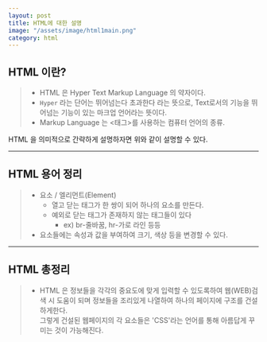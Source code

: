 ```yaml
---
layout: post
title: HTML에 대한 설명
image: "/assets/image/html1main.png"
category: html
---
```


<h2 class="posth2"> HTML 이란? </h2>

> - HTML 은 Hyper Text Markup Language 의 약자이다.
> - `Hyper` 라는 단어는 뛰어넘는다 초과한다 라는 뜻으로, Text로서의 기능을 뛰어넘는 기능이 있는 마크업 언어라는 뜻이다.
> - Markup Language 는 <태그>를 사용하는 컴퓨터 언어의 종류.

<p class="pafterhr">
HTML 을 의미적으로 간략하게 설명하자면 위와 같이 설명할 수 있다.
</p>

<hr>

<h2 class="posth2">HTML 용어 정리</h2>

> - 요소 / 엘리먼트(Element)
>   - 열고 닫는 태그가 한 쌍이 되어 하나의 요소를 만든다.
>   - 예외로 닫는 태그가 존재하지 않는 태그들이 있다
>     - ex) br-줄바꿈, hr-가로 라인 등등
> - 요소들에는 속성과 값을 부여하여 크기, 색상 등을 변경할 수 있다.

<p class="pafterhr">

</p>

<hr>

<h2 class="posth2">HTML 총정리</h2>

> - HTML 은 정보들을 각각의 중요도에 맞게 입력할 수 있도록하여 웹(WEB)검색 시 도움이 되며 정보들을 조리있게 나열하여 하나의 페이지에 구조를 건설하게한다. <br>그렇게 건설된 웹페이지의 각 요소들은 'CSS'라는 언어를 통해 아름답게 꾸미는 것이 가능해진다.

<p class="pafterhr">

</p>
